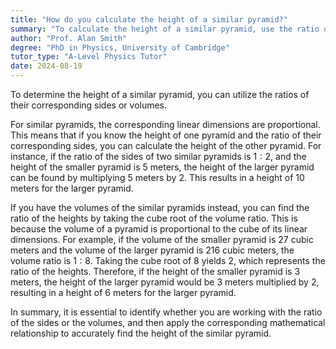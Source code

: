 ```yaml
---
title: "How do you calculate the height of a similar pyramid?"
summary: "To calculate the height of a similar pyramid, use the ratio of the corresponding sides or volumes."
author: "Prof. Alan Smith"
degree: "PhD in Physics, University of Cambridge"
tutor_type: "A-Level Physics Tutor"
date: 2024-08-19
---
```


To determine the height of a similar pyramid, you can utilize the ratios of their corresponding sides or volumes.

For similar pyramids, the corresponding linear dimensions are proportional. This means that if you know the height of one pyramid and the ratio of their corresponding sides, you can calculate the height of the other pyramid. For instance, if the ratio of the sides of two similar pyramids is $1:2$, and the height of the smaller pyramid is $5$ meters, the height of the larger pyramid can be found by multiplying $5$ meters by $2$. This results in a height of $10$ meters for the larger pyramid.

If you have the volumes of the similar pyramids instead, you can find the ratio of the heights by taking the cube root of the volume ratio. This is because the volume of a pyramid is proportional to the cube of its linear dimensions. For example, if the volume of the smaller pyramid is $27$ cubic meters and the volume of the larger pyramid is $216$ cubic meters, the volume ratio is $1:8$. Taking the cube root of $8$ yields $2$, which represents the ratio of the heights. Therefore, if the height of the smaller pyramid is $3$ meters, the height of the larger pyramid would be $3$ meters multiplied by $2$, resulting in a height of $6$ meters for the larger pyramid.

In summary, it is essential to identify whether you are working with the ratio of the sides or the volumes, and then apply the corresponding mathematical relationship to accurately find the height of the similar pyramid.
    